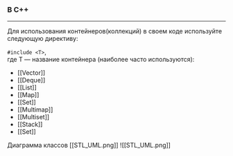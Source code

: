 ### В C++
***
Для использования контейнеров(коллекций) в своем коде используйте следующую директиву:

`#include <T>`,  
где T — название контейнера (наиболее часто используются):
- [[Vector]]
- [[Deque]]
- [[List]] 
- [[Map]]
- [[Set]] 
- [[Multimap]] 
- [[Multiset]]
- [[Stack]]
- [[Set]]


Диаграмма классов [[STL_UML.png]]
![[STL_UML.png]]

